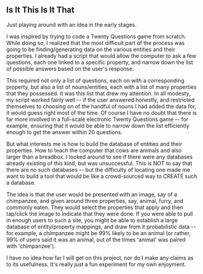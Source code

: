 ## Is It This Is It That

Just playing around with an idea in the early stages.

I was inspired by trying to code a Twenty Questions game from scratch. While doing so, I realized that the most difficult part of the process was going to be finding/generating data on the various entities and their properties. I already had a script that would allow the computer to ask a few questions, each one linked to a specific property, and narrow down the list of possible answers based on the user's response.

This required not only a list of questions, each on with a corresponding property, but also a list of nouns/entities, each with a list of many properties that they possessed. It was this list that drew my attention. In all modesty, my script worked fairly well -- if the user answered honestly, and restricted themselves to choosing on of the handful of nouns I had added the data for, it would guess right most of the time. Of course I have no doubt that there is far more involved in a full-scale electronic Twenty Questions game -- for example, ensuring that it would be able to narrow down the list efficiently enough to get the answer within 20 questions.

But what interests me is how to build the database of entities and their properties. How to teach the computer that cows are animals and also larger than a breadbox. I looked around to see if there were any databases already existing of this kind, but was unsuccessful. This is NOT to say that there are no such databases -- but the difficulty of locating one made me want to build a tool that would be like a crowd-sourced way to CREATE such a database.

The idea is that the user would be presented with an image, say of a chimpanzee, and given around three properties, say, animal, furry, and commonly eaten. They would select the properties that apply and then tap/click the image to indicate that they were done. If you were able to pull in enough users to such a site, you might be able to establish a large database of entity/property mappings, and draw from it probabilistic data -- for example, a chimpanzee might be 99% likely to be an animal (or rather, 99% of users said it was an animal, out of the times 'animal' was paired with 'chimpanzee').

I have no idea how far I will get on this project, nor do I make any claims as to its usefulness. It's really just a fun experiment for my own enjoyment.
